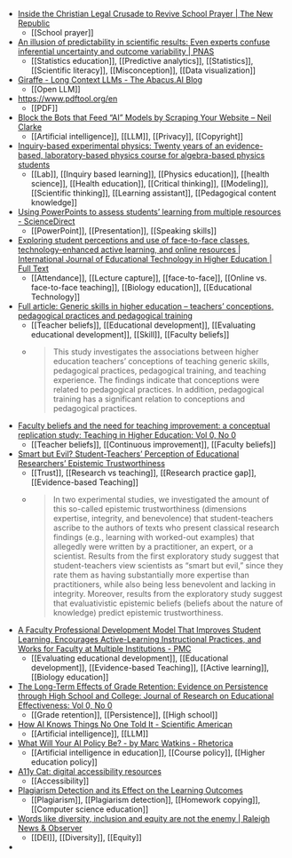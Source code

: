- [Inside the Christian Legal Crusade to Revive School Prayer | The New Republic](https://newrepublic.com/article/172477/inside-christian-legal-crusade-revive-school-prayer)
	- [[School prayer]]
- [An illusion of predictability in scientific results: Even experts confuse inferential uncertainty and outcome variability | PNAS](https://www.pnas.org/doi/abs/10.1073/pnas.2302491120)
	- [[Statistics education]], [[Predictive analytics]], [[Statistics]], [[Scientific literacy]], [[Misconception]], [[Data visualization]]
- [Giraffe - Long Context LLMs - The Abacus.AI Blog](https://blog.abacus.ai/blog/2023/08/22/giraffe-long-context-llms/)
	- [[Open LLM]]
- https://www.pdftool.org/en
	- [[PDF]]
- [Block the Bots that Feed “AI” Models by Scraping Your Website – Neil Clarke](https://neil-clarke.com/block-the-bots-that-feed-ai-models-by-scraping-your-website/)
	- [[Artificial intelligence]], [[LLM]], [[Privacy]], [[Copyright]]
- [Inquiry-based experimental physics: Twenty years of an evidence-based, laboratory-based physics course for algebra-based physics students](https://journals.aps.org/prper/abstract/10.1103/PhysRevPhysEducRes.19.020116)
	- [[Lab]], [[Inquiry based learning]], [[Physics education]], [[health science]], [[Health education]], [[Critical thinking]], [[Modeling]], [[Scientific thinking]], [[Learning assistant]], [[Pedagogical content knowledge]]
- [Using PowerPoints to assess students’ learning from multiple resources - ScienceDirect](https://www.sciencedirect.com/science/article/abs/pii/S0361476X23000589?dgcid=raven_sd_via_email)
	- [[PowerPoint]], [[Presentation]], [[Speaking skills]]
- [Exploring student perceptions and use of face-to-face classes, technology-enhanced active learning, and online resources | International Journal of Educational Technology in Higher Education | Full Text](https://educationaltechnologyjournal.springeropen.com/articles/10.1186/s41239-023-00416-3)
	- [[Attendance]], [[Lecture capture]], [[face-to-face]], [[Online vs. face-to-face teaching]], [[Biology education]], [[Educational Technology]]
- [Full article: Generic skills in higher education – teachers’ conceptions, pedagogical practices and pedagogical training](https://www.tandfonline.com/doi/full/10.1080/13562517.2023.2248003)
	- [[Teacher beliefs]], [[Educational development]], [[Evaluating educational development]], [[Skill]], [[Faculty beliefs]]
	- >This study investigates the associations between higher education teachers’ conceptions of teaching generic skills, pedagogical practices, pedagogical training, and teaching experience. The findings indicate that conceptions were related to pedagogical practices. In addition, pedagogical training has a significant relation to conceptions and pedagogical practices.
- [Faculty beliefs and the need for teaching improvement: a conceptual replication study: Teaching in Higher Education: Vol 0, No 0](https://www.tandfonline.com/doi/abs/10.1080/13562517.2023.2244887)
	- [[Teacher beliefs]], [[Continuous improvement]], [[Faculty beliefs]]
- [Smart but Evil? Student-Teachers’ Perception of Educational Researchers’ Epistemic Trustworthiness](https://files.eric.ed.gov/fulltext/EJ1229774.pdf)
	- [[Trust]], [[Research vs teaching]], [[Research practice gap]], [[Evidence-based Teaching]]
	- >In two experimental studies, we investigated the amount of this so-called epistemic trustworthiness (dimensions expertise, integrity, and benevolence) that student-teachers ascribe to the authors of texts who present classical research findings (e.g., learning with worked-out examples) that allegedly were written by a practitioner, an expert, or a scientist. Results from the first exploratory study suggest that student-teachers view scientists as “smart but evil,” since they rate them as having substantially more expertise than practitioners, while also being less benevolent and lacking in integrity. Moreover, results from the exploratory study suggest that evaluativistic epistemic beliefs (beliefs about the nature of knowledge) predict epistemic trustworthiness.
- [A Faculty Professional Development Model That Improves Student Learning, Encourages Active-Learning Instructional Practices, and Works for Faculty at Multiple Institutions - PMC](https://www.ncbi.nlm.nih.gov/pmc/articles/PMC5998327/)
	- [[Evaluating educational development]], [[Educational development]], [[Evidence-based Teaching]], [[Active learning]], [[Biology education]]
- [The Long-Term Effects of Grade Retention: Evidence on Persistence through High School and College: Journal of Research on Educational Effectiveness: Vol 0, No 0](https://www.tandfonline.com/doi/abs/10.1080/19345747.2023.2240323)
	- [[Grade retention]], [[Persistence]], [[High school]]
- [How AI Knows Things No One Told It - Scientific American](https://www.scientificamerican.com/article/how-ai-knows-things-no-one-told-it/)
	- [[Artificial intelligence]], [[LLM]]
- [What Will Your AI Policy Be? - by Marc Watkins - Rhetorica](https://marcwatkins.substack.com/p/have-an-ai-policy-so-does-everyone)
	- [[Artificial intelligence in education]], [[Course policy]], [[Higher education policy]]
- [A11y Cat: digital accessibility resources](https://raindrop.io/a11ycat/a-35893871/sort=title)
	- [[Accessibility]]
- [Plagiarism Detection and its Effect on the Learning Outcomes](https://edarxiv.org/pqhx7/)
	- [[Plagiarism]], [[Plagiarism detection]], [[Homework copying]], [[Computer science education]]
- [Words like diversity, inclusion and equity are not the enemy | Raleigh News & Observer](https://www.newsobserver.com/opinion/article278445114.html)
	- [[DEI]], [[Diversity]], [[Equity]]
-